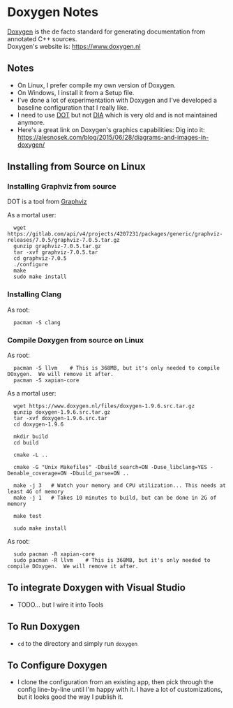 Doxygen Notes
=============

[Doxygen](https://www.doxygen.nl) is the de facto standard for generating
documentation from annotated C++ sources.  
Doxygen's website is:  https://www.doxygen.nl

## Notes
   - On Linux, I prefer compile my own version of Doxygen.
   - On Windows, I install it from a Setup file.
   - I've done a lot of experimentation with Doxygen and I've developed a 
     baseline configuration that I really like.
   - I need to use [DOT](https://graphviz.org ) but 
     not [DIA](http://dia-installer.de) which is very old and is not maintained
     anymore.
   - Here's a great link on Doxygen's graphics capabilities:  Dig into it:  https://alesnosek.com/blog/2015/06/28/diagrams-and-images-in-doxygen/

## Installing from Source on Linux

### Installing Graphviz from source
   DOT is a tool from [Graphviz](https://graphviz.org)

   As a mortal user:
   ````
     wget https://gitlab.com/api/v4/projects/4207231/packages/generic/graphviz-releases/7.0.5/graphviz-7.0.5.tar.gz
     gunzip graphviz-7.0.5.tar.gz
     tar -xvf graphviz-7.0.5.tar
     cd graphviz-7.0.5
     ./configure
     make
     sudo make install
   ````
   
### Installing Clang
   As root:
   ````
     pacman -S clang
   ````
   
### Compile Doxygen from source on Linux
   As root:
   ````
     pacman -S llvm    # This is 368MB, but it's only needed to compile DOxygen.  We will remove it after.
     pacman -S xapian-core
   ````
   
   As a mortal user:
   ````
     wget https://www.doxygen.nl/files/doxygen-1.9.6.src.tar.gz
     gunzip doxygen-1.9.6.src.tar.gz
     tar -xvf doxygen-1.9.6.src.tar
     cd doxygen-1.9.6

     mkdir build
     cd build

     cmake -L ..

     cmake -G "Unix Makefiles" -Dbuild_search=ON -Duse_libclang=YES -Denable_coverage=ON -Dbuild_parse=ON ..

     make -j 3   # Watch your memory and CPU utilization... This needs at least 4G of memory
     make -j 1   # Takes 10 minutes to build, but can be done in 2G of memory

     make test

     sudo make install
   ````
   
   As root:
   ````
     sudo pacman -R xapian-core
     sudo pacman -R llvm    # This is 368MB, but it's only needed to compile DOxygen.  We will remove it after.
   ````

## To integrate Doxygen with Visual Studio
   - TODO... but I wire it into Tools

## To Run Doxygen
   - `cd` to the directory and simply run `doxygen` 

## To Configure Doxygen
   - I clone the configuration from an existing app, then pick through the config
     line-by-line until I'm happy with it.  I have a lot of customizations, but
     it looks good the way I publish it.
